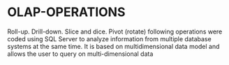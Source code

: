 # OLAP-OPERATIONS
Roll-up. Drill-down. Slice and dice. Pivot (rotate) following operations were coded using SQL Server to analyze information from multiple database systems at the same time. It is based on multidimensional data model and allows the user to query on multi-dimensional data

